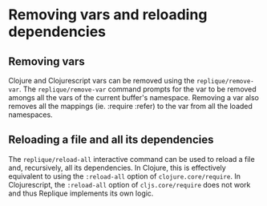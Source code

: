 # Removing vars and reloading dependencies

## Removing vars

Clojure and Clojurescript vars can be removed using the `replique/remove-var`. The `replique/remove-var` command prompts for the var to be removed amongs all the vars of the current buffer's namespace. Removing a var also removes all the mappings (ie. :require :refer) to the var from all the loaded namespaces. 

## Reloading a file and all its dependencies

The `replique/reload-all` interactive command can be used to reload a file and, recursively, all its dependencies. 
In Clojure, this is effectively equivalent to using the `:reload-all` option of `clojure.core/require`.
In Clojurescript, the `:reload-all` option of `cljs.core/require` does not work and thus Replique implements its own logic.

